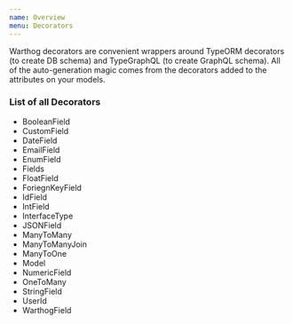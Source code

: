 ```yaml
---
name: Overview
menu: Decorators
---
```


Warthog decorators are convenient wrappers around TypeORM decorators (to create DB schema) and TypeGraphQL (to create GraphQL schema). All of the auto-generation magic comes from the decorators added to the attributes on your models. 

### List of all Decorators

- BooleanField
- CustomField
- DateField
- EmailField
- EnumField
- Fields
- FloatField
- ForiegnKeyField
- IdField
- IntField
- InterfaceType
- JSONField
- ManyToMany
- ManyToManyJoin
- ManyToOne
- Model
- NumericField
- OneToMany
- StringField
- UserId
- WarthogField



